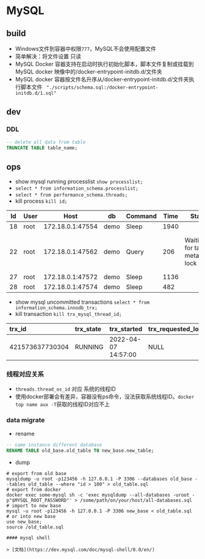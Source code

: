 # MySQL

## build

- Windows文件到容器中权限`777`，MySQL不会使用配置文件
- 简单解决：将文件设置 只读
- MySQL Docker 容器支持在启动时执行初始化脚本，脚本文件复制或挂载到MySQL docker 映像中的/docker-entrypoint-initdb.d/文件夹
- MySQL docker 容器按文件名升序从/docker-entrypoint-initdb.d/文件夹执行脚本文件 ` "./scripts/schema.sql:/docker-entrypoint-initdb.d/1.sql"`

## dev

### DDL

```sql
-- delete all data from table
TRUNCATE TABLE table_name;
```

## ops

- show mysql running processlist `show processlist;`
- `select * from information_schema.processlist;`
- `select * from performance_schema.threads;`
- kill process `kill id;`

| Id  | User | Host             | db   | Command | Time | State                           | Info                                                                                     |
|-----|------|------------------|------|---------|------|---------------------------------|------------------------------------------------------------------------------------------|
| 18  | root | 172.18.0.1:47554 | demo | Sleep   | 1940 |                                 | NULL                                                                                     |
| 22  | root | 172.18.0.1:47562 | demo | Query   | 206  | Waiting for table metadata lock | /* ApplicationName=IntelliJ IDEA 2021.3.2 */ DROP TABLE IF EXISTS tdbm_raisecapital_info |
| 27  | root | 172.18.0.1:47572 | demo | Sleep   | 1136 |                                 | NULL                                                                                     |
| 28  | root | 172.18.0.1:47574 | demo | Sleep   | 482  |                                 | NULL                                                                                     |

- show mysql uncommitted transactions `select * from information_schema.innodb_trx;`
- kill transaction `kill trx_mysql_thread_id;`

| trx\_id         | trx\_state | trx\_started        | trx\_requested\_lock\_id | trx\_wait\_started | trx\_weight | trx\_mysql\_thread\_id | trx\_query | trx\_operation\_state | trx\_tables\_in\_use | trx\_tables\_locked | trx\_lock\_structs | trx\_lock\_memory\_bytes | trx\_rows\_locked | trx\_rows\_modified | trx\_concurrency\_tickets | trx\_isolation\_level | trx\_unique\_checks | trx\_foreign\_key\_checks | trx\_last\_foreign\_key\_error | trx\_adaptive\_hash\_latched | trx\_adaptive\_hash\_timeout | trx\_is\_read\_only | trx\_autocommit\_non\_locking | trx\_schedule\_weight |
|:----------------|:-----------|:--------------------|:-------------------------|:-------------------|:------------|:-----------------------|:-----------|:----------------------|:---------------------|:--------------------|:-------------------|:-------------------------|:------------------|:--------------------|:--------------------------|:----------------------|:--------------------|:--------------------------|:-------------------------------|:-----------------------------|:-----------------------------|:--------------------|:------------------------------|:----------------------|
| 421573637730304 | RUNNING    | 2022-04-07 14:57:00 | NULL                     | NULL               | 0           | 27                     | NULL       | NULL                  | 0                    | 0                   | 0                  | 1128                     | 0                 | 0                   | 0                         | REPEATABLE READ       | 1                   | 1                         | NULL                           | 0                            | 0                            | 0                   | 0                             | NULL                  |

### 线程对应关系

- `threads.thread_os_id` 对应 系统的线程ID
- 使用docker部署会有差异，容器没有ps命令，没法获取系统线程ID。`docker top name aux -T`获取的线程ID对应不上

### data migrate

- rename

```sql
-- same instance different database
RENAME TABLE old_base.old_table TO new_base.new_table;
```

- dump

```shell
# export from old base
mysqldump -u root -p123456 -h 127.0.0.1 -P 3306 --databases old_base --tables old_table --where "id > 100" > old_table.sql
# export from docker 
docker exec some-mysql sh -c 'exec mysqldump --all-databases -uroot -p"$MYSQL_ROOT_PASSWORD"' > /some/path/on/your/host/all-databases.sql
# import to new base
mysql -u root -p123456 -h 127.0.0.1 -P 3306 new_base < old_table.sql
# or into new base
use new_base;
source /old_table.sql

#### mysql shell

> [文档](https://dev.mysql.com/doc/mysql-shell/8.0/en/)
```
